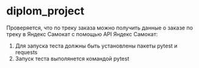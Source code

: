 # diplom_project
Проверяется, что по треку заказа можно получить данные о заказе по треку в Яндекс Самокат с помощью API Яндекс Самокат:
1) Для запуска теста должны быть установлены пакеты pytest и requests
2) Запуск теста выполянется командой pytest
